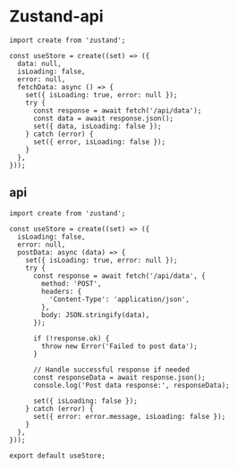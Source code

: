 # Zustand-api

    import create from 'zustand';
    
    const useStore = create((set) => ({
      data: null,
      isLoading: false,
      error: null,
      fetchData: async () => {
        set({ isLoading: true, error: null });
        try {
          const response = await fetch('/api/data');
          const data = await response.json();
          set({ data, isLoading: false });
        } catch (error) {
          set({ error, isLoading: false });
        }
      },
    }));

## api

    import create from 'zustand';
    
    const useStore = create((set) => ({
      isLoading: false,
      error: null,
      postData: async (data) => {
        set({ isLoading: true, error: null });
        try {
          const response = await fetch('/api/data', {
            method: 'POST',
            headers: {
              'Content-Type': 'application/json',
            },
            body: JSON.stringify(data),
          });
    
          if (!response.ok) {
            throw new Error('Failed to post data');
          }
    
          // Handle successful response if needed
          const responseData = await response.json();
          console.log('Post data response:', responseData);
    
          set({ isLoading: false });
        } catch (error) {
          set({ error: error.message, isLoading: false });
        }
      },
    }));
    
    export default useStore;
